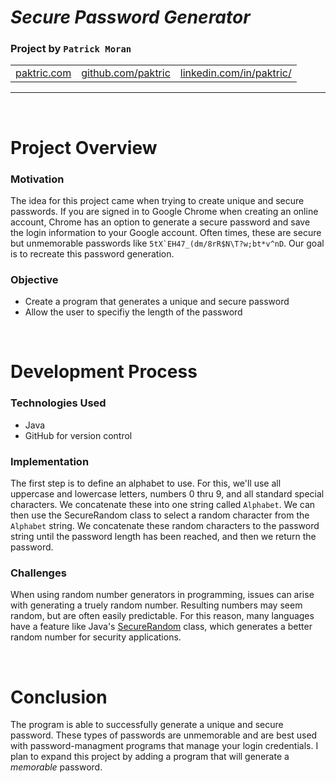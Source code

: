 # *Secure Password Generator*
### Project by **`Patrick Moran`**

<table>
    <tr>
        <td><a href="http://www.paktric.com/">paktric.com</a></td>
        <td><a href="https://www.github.com/paktric/">github.com/paktric</a></td>
        <td><a href="https://www.linkedin.com/in/paktric/">linkedin.com/in/paktric/</a></td>
    </tr>
</table>

---

<br />

# Project Overview
### Motivation
The idea for this project came when trying to create unique and secure passwords. If you are signed in to Google Chrome when creating an online account, Chrome has an option to generate a secure password and save the login information to your Google account. Often times, these are secure but unmemorable passwords like ```5tX`EH47_(dm/8rR$N\T?w;bt*v^nD```. Our goal is to recreate this password generation.

### Objective
- Create a program that generates a unique and secure password
- Allow the user to specifiy the length of the password

<br />

# Development Process
### Technologies Used
- Java
- GitHub for version control

### Implementation
The first step is to define an alphabet to use. For this, we'll use all uppercase and lowercase letters, numbers 0 thru 9, and all standard special characters. We concatenate these into one string called `Alphabet`. We can then use the SecureRandom class to select a random character from the `Alphabet` string. We concatenate these random characters to the password string until the password length has been reached, and then we return the password.

### Challenges
When using random number generators in programming, issues can arise with generating a truely random number. Resulting numbers may seem random, but are often easily predictable. For this reason, many languages have a feature like Java's [SecureRandom](https://docs.oracle.com/javase/8/docs/api/java/security/SecureRandom.html) class, which generates a better random number for security applications.

<br />

# Conclusion
The program is able to successfully generate a unique and secure password. These types of passwords are unmemorable and are best used with password-managment programs that manage your login credentials. I plan to expand this project by adding a program that will generate a *memorable* password.
